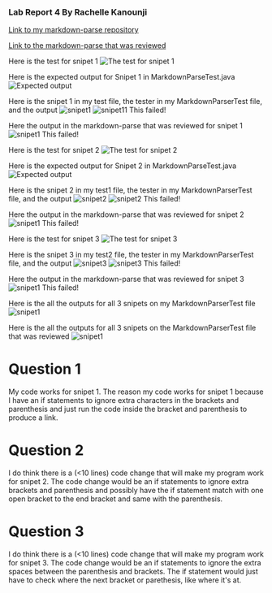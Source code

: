 ### Lab Report 4 By Rachelle Kanounji 
[Link to my markdown-parse repository](https://github.com/rachelli23/Markdown-parser2)

[Link to the markdown-parse that was reviewed](https://github.com/katieki/markdown-parser) 

Here is the test for snipet 1
![The test for snipet 1](testsnip1.png)

Here is the expected output for Snipet 1 in MarkdownParseTest.java
![Expected output](expected1.png)

Here is the snipet 1 in my test file, the tester in my MarkdownParserTest file, and the output 
![snipet1](output1.png)
![snipet11](output11.png)
This failed!


Here the output in the markdown-parse that was reviewed for snipet 1
![snipet1](revsnip1.png)
This failed!

Here is the test for snipet 2 
![The test for snipet 2](testsnip2.png)

Here is the expected output for Snipet 2 in MarkdownParseTest.java
![Expected output](expected2.png)

Here is the snipet 2 in my test1 file, the tester in my MarkdownParserTest file, and the output 
![snipet2](output2.png)
![snipet2](output22.png)
This failed!

Here the output in the markdown-parse that was reviewed for snipet 2
![snipet1](revsnip2.png)
This failed!

Here is the test for snipet 3
![The test for snipet 3](testsnip3.png)

Here is the snipet 3 in my test2 file, the tester in my MarkdownParserTest file, and the output 
![snipet3](output333.png)
![snipet3](output3333.png)
This failed! 

Here the output in the markdown-parse that was reviewed for snipet 3
![snipet1](revsnip3.png)
This failed!

Here is the all the outputs for all 3 snipets on my MarkdownParserTest file
![snipet1](orgiouput.png)

Here is the all the outputs for all 3 snipets on the MarkdownParserTest file that was reviewed 
![snipet1](heroutput.png)

# Question 1 
My code works for snipet 1. The reason my code works for snipet 1 because I have an if statements to ignore extra characters in the brackets and parenthesis and just run the code inside the bracket and parenthesis to produce a link. 

# Question 2 
I do think there is a (<10 lines) code change that will make my program work for snipet 2. The code change would be an if statements to ignore extra brackets and parenthesis and possibly have the if statement match with one open bracket to the end bracket and same with the parenthesis. 

# Question 3 
I do think there is a (<10 lines) code change that will make my program work for snipet 3. The code change would be an if statements to ignore the extra spaces between the parenthesis and brackets. The if statement would just have to check where the next bracket or parethesis, like where it's at.
